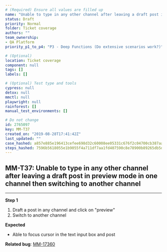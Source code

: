 ```yaml
---
# (Required) Ensure all values are filled up
name: "Unable to type in any other channel after leaving a draft post in preview mode in one channel then switching to another channel"
status: Draft
priority: Normal
folder: Ticket coverage
authors: ""
team_ownership: 
- QA Platform
priority_p1_to_p4: "P3 - Deep Functions (Do extensive scenarios work?)"

# (Optional)
location: Ticket coverage
component: null
tags: []
labels: []

# (Optional) Test type and tools
cypress: null
detox: null
mmctl: null
playwright: null
rainforest: []
manual_test_environments: []

# Do not change
id: 2765097
key: MM-T37
created_on: "2019-08-28T17:41:42Z"
last_updated: ""
case_hashed: a857e885e196413cefee698d32c60008ee05331c676f2c04700cb387aa4e754080090a88027317bf345cdd01b0540937
steps_hashed: 7596b5618055e1b9055f4a711df7aa1fd407590c8e78900b89265db5d7fc82c00e9a2699f892cbf9791abd9c867db5a2
---
```


<!-- (Auto-generated) Based on frontmatter's "key" and "name" -->

## MM-T37: Unable to type in any other channel after leaving a draft post in preview mode in one channel then switching to another channel

---

**Step 1**

1. Draft a post in any channel and click on "preview"
2. Switch to another channel

**Expected**

- Able to focus cursor in the text input box and post

**Related bug**: [MM-17360](https://mattermost.atlassian.net/browse/MM-17360)
